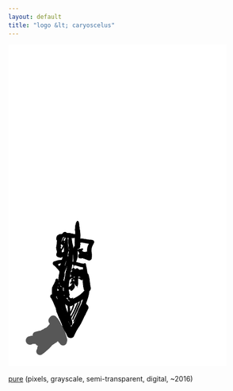 ```yaml
---
layout: default
title: "logo &lt; caryoscelus"
---
```


<img src="/images/base/logo.png"/>

[pure](/images/base/logo.png) (pixels, grayscale, semi-transparent, digital, ~2016)
